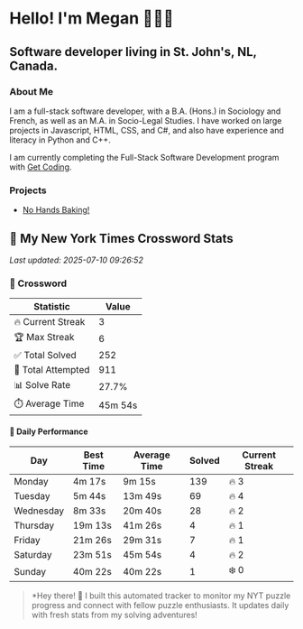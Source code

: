 # Hello! I'm Megan 👩🏻‍💻

## Software developer living in St. John's, NL, Canada.

### About Me

<p>I am a full-stack software developer, with a B.A. (Hons.) in Sociology and French, as well as an M.A. in Socio-Legal Studies. I have worked on large projects in Javascript, HTML, CSS, and C#, and also have experience and literacy in Python and C++.</p>

I am currently completing the Full-Stack Software Development program with [Get Coding](https://www.getcoding.ca/).

### Projects

* [No Hands Baking!](https://mpartificer.github.io/NoHandsBaking/)

<!-- NYT_STATS_START -->
## 🧩 My New York Times Crossword Stats

*Last updated: 2025-07-10 09:26:52*

### 🎯 Crossword

| Statistic | Value |
|-----------|-------|
| 🔥 Current Streak | 3 |
| 🏆 Max Streak | 6 |
| ✅ Total Solved | 252 |
| 🎲 Total Attempted | 911 |
| 📊 Solve Rate | 27.7% |
| ⏱️ Average Time | 45m 54s |

#### 📅 Daily Performance

| Day | Best Time | Average Time | Solved | Current Streak |
|-----|-----------|--------------|--------|----------------|
| Monday | 4m 17s | 9m 15s | 139 | 🔥 3 |
| Tuesday | 5m 44s | 13m 49s | 69 | 🔥 4 |
| Wednesday | 8m 33s | 20m 40s | 28 | 🔥 2 |
| Thursday | 19m 13s | 41m 26s | 4 | 🔥 1 |
| Friday | 21m 26s | 29m 31s | 7 | 🔥 1 |
| Saturday | 23m 51s | 45m 54s | 4 | 🔥 2 |
| Sunday | 40m 22s | 40m 22s | 1 | ❄️ 0 |


<!-- NYT_STATS_END -->

> *Hey there! 👋 I built this automated tracker to monitor my NYT puzzle progress and connect with fellow puzzle enthusiasts. It updates daily with fresh stats from my solving adventures!
